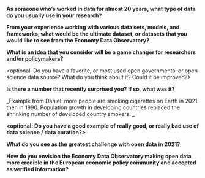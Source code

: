 

**As someone who’s worked in data for almost 20 years, what type of data do you usually use in your research?**

**From your experience working with various data sets, models, and frameworks, what would be the ultimate dataset, or datasets that you would like to see from the Economy Data Observatory?**  

**What is an idea that you consider will be a game changer for researchers and/or policymakers?**

<optional: Do you have a favorite, or most used open governmental or open science data source? What do you think about it?  Could it be improved?>

**Is there a number <piece of information as data> that recently surprised you? If so, what was it?**

_Example from Daniel: more people are smoking cigarettes on Earth in 2021 then in 1990. Population growth in developing countries replaced the shrinking number of developed country smokers. _

**<optional: Do you have a good example of really good, or really bad use of data science / data curation?>**

**What do you see as the greatest challenge with open data in 2021?**


**How do you envision the Economy Data Observatory making open data more credible in the European economic policy community and accepted as verified information?**


